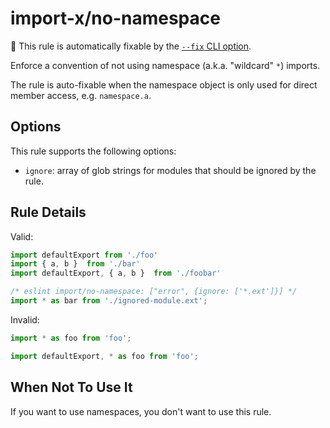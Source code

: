 # import-x/no-namespace

🔧 This rule is automatically fixable by the [`--fix` CLI option](https://eslint.org/docs/latest/user-guide/command-line-interface#--fix).

<!-- end auto-generated rule header -->

Enforce a convention of not using namespace (a.k.a. "wildcard" `*`) imports.

The rule is auto-fixable when the namespace object is only used for direct member access, e.g. `namespace.a`.

## Options

This rule supports the following options:

 - `ignore`: array of glob strings for modules that should be ignored by the rule.

## Rule Details

Valid:

```js
import defaultExport from './foo'
import { a, b }  from './bar'
import defaultExport, { a, b }  from './foobar'
```

```js
/* eslint import/no-namespace: ["error", {ignore: ['*.ext']}] */
import * as bar from './ignored-module.ext';
```

Invalid:

```js
import * as foo from 'foo';
```

```js
import defaultExport, * as foo from 'foo';
```

## When Not To Use It

If you want to use namespaces, you don't want to use this rule.
